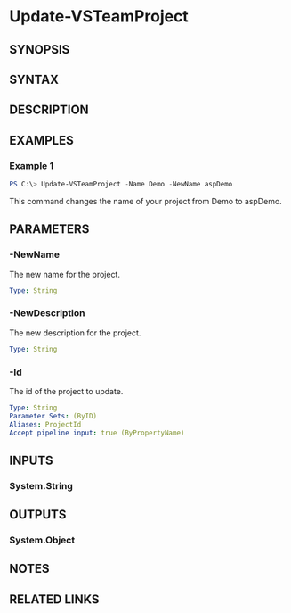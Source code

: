 <!-- #include "./common/header.md" -->

# Update-VSTeamProject

## SYNOPSIS

<!-- #include "./synopsis/Update-VSTeamProject.md" -->

## SYNTAX

## DESCRIPTION

<!-- #include "./synopsis/Update-VSTeamProject.md" -->

## EXAMPLES

### Example 1

```powershell
PS C:\> Update-VSTeamProject -Name Demo -NewName aspDemo
```

This command changes the name of your project from Demo to aspDemo.

## PARAMETERS

<!-- #include "./params/projectName.md" -->

### -NewName

The new name for the project.

```yaml
Type: String
```

### -NewDescription

The new description for the project.

```yaml
Type: String
```

### -Id

The id of the project to update.

```yaml
Type: String
Parameter Sets: (ByID)
Aliases: ProjectId
Accept pipeline input: true (ByPropertyName)
```

<!-- #include "./params/force.md" -->

## INPUTS

### System.String

## OUTPUTS

### System.Object

## NOTES

<!-- #include "./common/prerequisites.md" -->

## RELATED LINKS

<!-- #include "./common/related.md" -->
